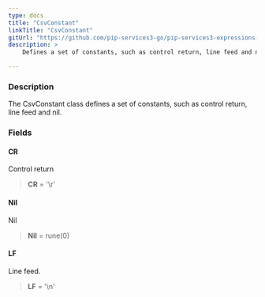 ```yaml
---
type: docs
title: "CsvConstant"
linkTitle: "CsvConstant"
gitUrl: "https://github.com/pip-services3-go/pip-services3-expressions-go"
description: > 
    Defines a set of constants, such as control return, line feed and nil.

---
```


### Description

The CsvConstant class defines a set of constants, such as control return, line feed and nil.

### Fields

<span class="hide-title-link">

#### CR
Control return
> **CR** = '\r'

#### Nil
Nil
> **Nil** = rune(0)

#### LF
Line feed.
> **LF** = '\n'

</span>
